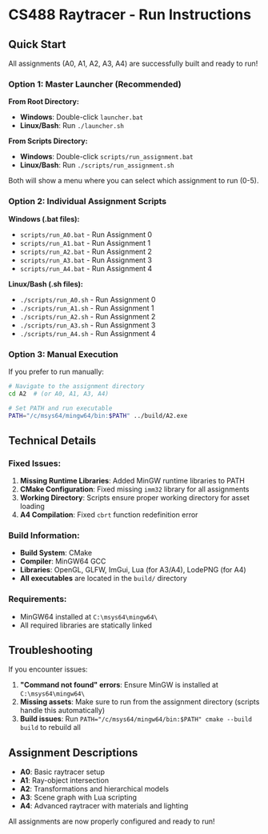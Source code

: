 # CS488 Raytracer - Run Instructions

## Quick Start

All assignments (A0, A1, A2, A3, A4) are successfully built and ready to run!

### Option 1: Master Launcher (Recommended)

**From Root Directory:**
- **Windows**: Double-click `launcher.bat`
- **Linux/Bash**: Run `./launcher.sh`

**From Scripts Directory:**
- **Windows**: Double-click `scripts/run_assignment.bat`
- **Linux/Bash**: Run `./scripts/run_assignment.sh`

Both will show a menu where you can select which assignment to run (0-5).

### Option 2: Individual Assignment Scripts

**Windows (.bat files):**
- `scripts/run_A0.bat` - Run Assignment 0
- `scripts/run_A1.bat` - Run Assignment 1
- `scripts/run_A2.bat` - Run Assignment 2
- `scripts/run_A3.bat` - Run Assignment 3
- `scripts/run_A4.bat` - Run Assignment 4

**Linux/Bash (.sh files):**
- `./scripts/run_A0.sh` - Run Assignment 0
- `./scripts/run_A1.sh` - Run Assignment 1
- `./scripts/run_A2.sh` - Run Assignment 2
- `./scripts/run_A3.sh` - Run Assignment 3
- `./scripts/run_A4.sh` - Run Assignment 4

### Option 3: Manual Execution

If you prefer to run manually:

```bash
# Navigate to the assignment directory
cd A2  # (or A0, A1, A3, A4)

# Set PATH and run executable
PATH="/c/msys64/mingw64/bin:$PATH" ../build/A2.exe
```

## Technical Details

### Fixed Issues:
1. **Missing Runtime Libraries**: Added MinGW runtime libraries to PATH
2. **CMake Configuration**: Fixed missing `imm32` library for all assignments
3. **Working Directory**: Scripts ensure proper working directory for asset loading
4. **A4 Compilation**: Fixed `cbrt` function redefinition error

### Build Information:
- **Build System**: CMake
- **Compiler**: MinGW64 GCC
- **Libraries**: OpenGL, GLFW, ImGui, Lua (for A3/A4), LodePNG (for A4)
- **All executables** are located in the `build/` directory

### Requirements:
- MinGW64 installed at `C:\msys64\mingw64\`
- All required libraries are statically linked

## Troubleshooting

If you encounter issues:

1. **"Command not found" errors**: Ensure MinGW is installed at `C:\msys64\mingw64\`
2. **Missing assets**: Make sure to run from the assignment directory (scripts handle this automatically)
3. **Build issues**: Run `PATH="/c/msys64/mingw64/bin:$PATH" cmake --build build` to rebuild all

## Assignment Descriptions

- **A0**: Basic raytracer setup
- **A1**: Ray-object intersection 
- **A2**: Transformations and hierarchical models
- **A3**: Scene graph with Lua scripting
- **A4**: Advanced raytracer with materials and lighting

All assignments are now properly configured and ready to run!
